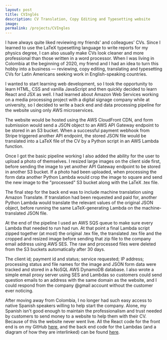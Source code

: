 ```yaml
---
layout: post
title: CVInglés
description: CV Translation, Copy Editing and Typesetting website
image:
permalink: /projects/CVIngles
---
```


I have always quite liked reviewing my friends' and colleagues' CVs. Since I learned to use the LaTeX typesetting language to write reports for my physics degree, I can also usually make CVs look cleaner and more professional than those written in a word processor. When I was living in Colombia at the beginning of 2020, my friend and I had an idea to turn this hobby into a business &mdash; reviewing, copy editing, translating and typesetting CVs for Latin Americans seeking work in English-speaking countries.

I wanted to start learning web development, so I took the opportunity to learn HTML, CSS and vanilla JavaScript and then quickly decided to learn React and JSX as well. I had learned about Amazon Web Services working on a media processing project with a digital signage company while at university, so I decided to write a back end and data processing pipeline for the website using only AWS microservices.

The website would be hosted using the AWS CloudFront CDN, and form submission would send a JSON object to an AWS API Gateway endpoint to be stored in an S3 bucket. When a successful payment webhook from Stripe triggered another API endpoint, the stored JSON file would be translated into a LaTeX file of the CV by a Python script in an AWS Lambda function.

Once I got the basic pipeline working I also added the ability for the user to upload a photo of themselves. I resized large images on the client side first, before sending the image to yet another API Gateway endpoint to be stored in another S3 bucket. If a photo had been uploaded, when processing the form data another Python Lambda would crop the image to square and send the new image to the "processed" S3 bucket along with the LaTeX .tex file.

The final step for the back end was to include machine translation using Amazon Translate. If translation had been requested and paid for, another Python Lambda would translate the relevant values of the original JSON object, before running the same LaTeX-generating Lambda on the machine-translated JSON file.

At the end of the pipeline I used an AWS SQS queue to make sure every Lambda that needed to run had run. At that point a final Lambda script zipped together (at most) the original .tex file, the translated .tex file and the cropped and resized image before sending that zip file to the company email address using AWS SES. The raw and processed files were deleted from the S3 buckets automatically after 30 days.

The client id; payment id and status; service requested; IP address; processing status and file names for the image and JSON form data were tracked and stored in a NoSQL AWS DynamoDB database. I also wrote a simple email proxy server using SES and Lambdas so customers could send question emails to an address with the same domain as the website, and I could respond from the company \@gmail account without the customer ever noticing.

After moving away from Colombia, I no longer had such easy access to native Spanish speakers willing to help start the company. Alone, my Spanish isn't good enough to maintain the professionalism and trust needed by customers to send money to a website to help them with their CV. Because of this the website never went live. All the React code for the front end is on my GitHub [here](https://github.com/coldham10/cvingles_react_app), and the back end code for the Lambdas (and a diagram of how they are interlinked) can be found [here](https://github.com/coldham10/CVIngles_Lambdas).
